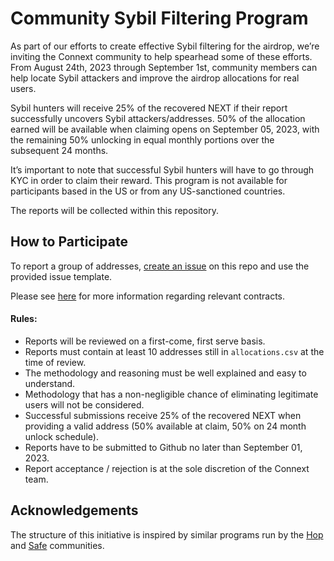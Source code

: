# Community Sybil Filtering Program

As part of our efforts to create effective Sybil filtering for the airdrop, we’re inviting the Connext community to help spearhead some of these efforts. From August 24th, 2023 through September 1st, community members can help locate Sybil attackers and improve the airdrop allocations for real users.

Sybil hunters will receive 25% of the recovered NEXT if their report successfully uncovers Sybil attackers/addresses. 50% of the allocation earned will be available when claiming opens on September 05, 2023, with the remaining 50% unlocking in equal monthly portions over the subsequent 24 months.

It’s important to note that successful Sybil hunters will have to go through KYC in order to claim their reward. This program is not available for participants based in the US or from any US-sanctioned countries.

The reports will be collected within this repository.

## How to Participate

To report a group of addresses, [create an issue](https://github.com/connext/community-sybil-reports/issues/new/choose) on this repo and use the provided issue template.

Please see [here](./CONTRACTS.md) for more information regarding relevant contracts.

#### Rules:

- Reports will be reviewed on a first-come, first serve basis.
- Reports must contain at least 10 addresses still in `allocations.csv` at the time of review.
- The methodology and reasoning must be well explained and easy to understand.
- Methodology that has a non-negligible chance of eliminating legitimate users will not be considered.
- Successful submissions receive 25% of the recovered NEXT when providing a valid address (50% available at claim, 50% on 24 month unlock schedule).
- Reports have to be submitted to Github no later than September 01, 2023.
- Report acceptance / rejection is at the sole discretion of the Connext team.

## Acknowledgements

The structure of this initiative is inspired by similar programs run by the [Hop](https://github.com/hop-protocol/hop-airdrop) and [Safe](https://github.com/safe-global/safe-user-allocation-reports) communities.
